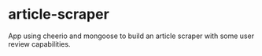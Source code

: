 # article-scraper
App using cheerio and mongoose to build an article scraper with some user review capabilities.
